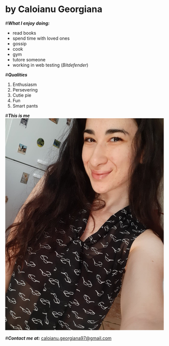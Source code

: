 # by Caloianu Georgiana

#***What I enjoy doing:***
- read books
- spend time with loved ones
- gossip
- cook
- gym
- tutore someone
- working in web testing (_Bitdefender_)

#***Qualities***
1. Enthusiasm
2. Persevering 
3. Cutie pie
4. Fun
5. Smart pants

#***This is me***
<img src="116271590_310586653618312_4206999771516405381_n.jpg" alt="Here is me" >

#***Contact me at:*** [caloianu.georgiana97@gmail.com](mailto:caloianu.georgiana97@gmail.com)
